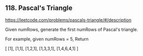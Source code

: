 ## 118. Pascal's Triangle
https://leetcode.com/problems/pascals-triangle/#/description

Given numRows, generate the first numRows of Pascal's triangle.

For example, given numRows = 5, Return

[
     [1],
    [1,1],
   [1,2,1],
  [1,3,3,1],
 [1,4,6,4,1]
]